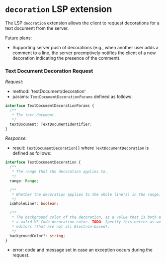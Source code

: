 # `decoration` LSP extension

The LSP `decoration` extension allows the client to request decorations for a text document from
the server.

Future plans:

* Supporting server push of decorations (e.g., when another user adds a comment to a line, the server preemptively notifies the client of a new decoration indicating the presence of the comment).

### Text Document Decoration Request

_Request_:

* method: 'textDocument/decoration'
* params: `TextDocumentDecorationParams` defined as follows:

```typescript
interface TextDocumentDecorationParams {
  /**
   * The text document.
   */
  textDocument: TextDocumentIdentifier;
}
```

_Response_:

* result: `TextDocumentDecoration[]` where `TextDocumentDecoration` is defined as follows:

```typescript
interface TextDocumentDecoration {
  /**
   * The range that the decoration applies to.
   */
  range: Range;

  /**
   * Whether the decoration applies to the whole line(s) in the range.
   */
  isWholeLine?: boolean;

  /**
   * The background color of the decoration, as a value that is both a valid CSS <color> value and
   * a valid VS Code decoration color. TODO: Specify this better as we implement support for more
   * editors (that are not all Electron-based).
   */
  backgroundColor?: string;
}
```

* error: code and message set in case an exception occurs during the request.
